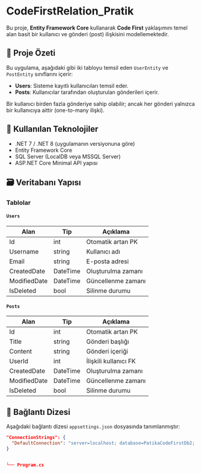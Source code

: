 # CodeFirstRelation_Pratik

Bu proje, **Entity Framework Core** kullanarak **Code First** yaklaşımını temel alan basit bir kullanıcı ve gönderi (post) ilişkisini modellemektedir.

## 📌 Proje Özeti

Bu uygulama, aşağıdaki gibi iki tabloyu temsil eden `UserEntity` ve `PostEntity` sınıflarını içerir:

- **Users**: Sisteme kayıtlı kullanıcıları temsil eder.
- **Posts**: Kullanıcılar tarafından oluşturulan gönderileri içerir.

Bir kullanıcı birden fazla gönderiye sahip olabilir; ancak her gönderi yalnızca bir kullanıcıya aittir (one-to-many ilişki).

## 🧱 Kullanılan Teknolojiler

- .NET 7 / .NET 8 (uygulamanın versiyonuna göre)
- Entity Framework Core
- SQL Server (LocalDB veya MSSQL Server)
- ASP.NET Core Minimal API yapısı

## 🗃️ Veritabanı Yapısı

### Tablolar

#### `Users`

| Alan        | Tip     | Açıklama               |
|-------------|---------|------------------------|
| Id          | int     | Otomatik artan PK      |
| Username    | string  | Kullanıcı adı          |
| Email       | string  | E-posta adresi         |
| CreatedDate | DateTime | Oluşturulma zamanı    |
| ModifiedDate| DateTime | Güncellenme zamanı    |
| IsDeleted   | bool    | Silinme durumu         |

#### `Posts`

| Alan        | Tip     | Açıklama                |
|-------------|---------|-------------------------|
| Id          | int     | Otomatik artan PK       |
| Title       | string  | Gönderi başlığı         |
| Content     | string  | Gönderi içeriği         |
| UserId      | int     | İlişkili kullanıcı FK    |
| CreatedDate | DateTime | Oluşturulma zamanı     |
| ModifiedDate| DateTime | Güncellenme zamanı     |
| IsDeleted   | bool    | Silinme durumu          |

## 🔗 Bağlantı Dizesi

Aşağıdaki bağlantı dizesi `appsettings.json` dosyasında tanımlanmıştır:

```json
"ConnectionStrings": {
  "DefaultConnection": "server=localhost; database=PatikaCodeFirstDb2; Trusted_Connection=true; TrustServerCertificate=true"
}


└── Program.cs
